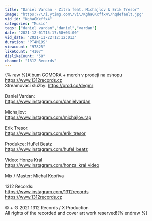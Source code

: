 ```yaml
---
title: "Daniel Vardan - Zítra feat. Michajlov & Erik Tresor"
image: "https:\/\/i.ytimg.com\/vi\/KghaGKxffx4\/hqdefault.jpg"
vid_id: "KghaGKxffx4"
categories: "Music"
tags: ["daniel vardan","daniel","vardan"]
date: "2021-12-01T15:17:58+03:00"
vid_date: "2021-11-22T12:12:01Z"
duration: "PT4M19S"
viewcount: "97825"
likeCount: "4107"
dislikeCount: "58"
channel: "1312 Records"
---
```

{% raw %}Album GOMORA + merch v prodeji na eshopu <a rel="nofollow" target="blank" href="https://www.1312records.cz​">https://www.1312records.cz​</a><br />Streamovací služby: <a rel="nofollow" target="blank" href="https://orcd.co/dvgmr">https://orcd.co/dvgmr</a><br /><br />Daniel Vardan:<br /><a rel="nofollow" target="blank" href="https://www.instagram.com/danielvardan">https://www.instagram.com/danielvardan</a><br /><br />Michajlov:<br /><a rel="nofollow" target="blank" href="https://www.instagram.com/michajlov.rap">https://www.instagram.com/michajlov.rap</a><br /><br />Erik Tresor:<br /><a rel="nofollow" target="blank" href="https://www.instagram.com/erik_tresor">https://www.instagram.com/erik_tresor</a><br /><br />Produkce: HuFel Beatz<br /><a rel="nofollow" target="blank" href="https://www.instagram.com/hufel_beatz">https://www.instagram.com/hufel_beatz</a><br /><br />Video: Honza Král<br /><a rel="nofollow" target="blank" href="https://www.instagram.com/honza_kral_video">https://www.instagram.com/honza_kral_video</a><br /><br />Mix / Master: Michal Kopřiva<br /><br />1312 Records:<br /><a rel="nofollow" target="blank" href="https://www.instagram.com/1312records">https://www.instagram.com/1312records</a><br /><a rel="nofollow" target="blank" href="https://www.1312records.cz​">https://www.1312records.cz​</a><br /><br />© + ℗ 2021 1312 Records / X Production<br />All rights of the recorded and cover art work reserved!{% endraw %}
